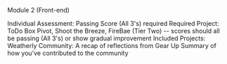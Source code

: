 Module 2 (Front-end)

Individual Assessment: Passing Score (All 3's) required
Required Project: ToDo Box Pivot, Shoot the Breeze, FireBae (Tier Two) -- scores should all be passing (All 3's) or show gradual improvement
Included Projects:
Weatherly
Community:
A recap of reflections from Gear Up
Summary of how you've contributed to the community
